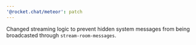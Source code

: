 ```yaml
---
'@rocket.chat/meteor': patch
---
```

Changed streaming logic to prevent hidden system messages from being broadcasted through `stream-room-messages`.
